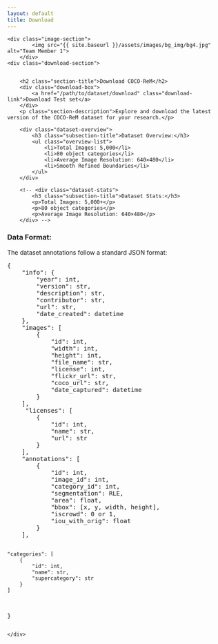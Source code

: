 ```yaml
---
layout: default
title: Download
---
```

<main>

    <div class="image-section">
            <img src="{{ site.baseurl }}/assets/images/bg_img/bg4.jpg" alt="Team Member 1">
        </div>
    <div class="download-section">
        

        <h2 class="section-title">Download COCO-ReM</h2>
        <div class="download-box">
            <a href="/path/to/dataset/download" class="download-link">Download Test set</a>
        </div>
        <p class="section-description">Explore and download the latest version of the COCO-ReM dataset for your research.</p>

        <div class="dataset-overview">
            <h3 class="subsection-title">Dataset Overview:</h3>
            <ul class="overview-list">
                <li>Total Images: 5,000</li>
                <li>80 object categories</li>
                <li>Average Image Resolution: 640×480</li>
                <li>Smooth Refined Boundaries</li>
            </ul>
        </div>

        <!-- <div class="dataset-stats">
            <h3 class="subsection-title">Dataset Stats:</h3>
            <p>Total Images: 5,000+</p>
            <p>80 object categories</p>
            <p>Average Image Resolution: 640×480</p>
        </div> -->

  <div class="annotation-format">
    <h3 class="subsection-title">Data Format:</h3>
    <p class="annotation-description">The dataset annotations follow a standard JSON format:</p>
    <pre class="json-code">
{
    "info": {
        "year": int,
        "version": str,
        "description": str,
        "contributor": str,
        "url": str,
        "date_created": datetime
    },
    "images": [
        {
            "id": int,
            "width": int,
            "height": int,
            "file_name": str,
            "license": int,
            "flickr_url": str,
            "coco_url": str,
            "date_captured": datetime
        }
    ],
     "licenses": [
        {
            "id": int,
            "name": str,
            "url": str
        }
    ],
    "annotations": [
        {
            "id": int,
            "image_id": int,
            "category_id": int,
            "segmentation": RLE,
            "area": float,
            "bbox": [x, y, width, height],
            "iscrowd": 0 or 1,
            "iou_with_orig": float
        }
    ],
   
    "categories": [
        {
            "id": int,
            "name": str,
            "supercategory": str
        }
    ]
}
    </pre>
</div>

    </div>
</main>
